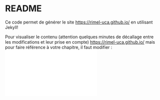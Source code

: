 # README

Ce code permet de générer le site https://rimel-uca.github.io/ en utilisant Jekyll!

Pour visualiser le contenu (attention quelques minutes de décallage entre les modifications et leur prise en compte) https://rimel-uca.github.io/ mais pour faire référence à votre chapitre, il faut modifier : ![chapters.md](chapters.md)
